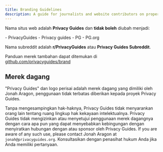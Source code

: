 ```yaml
---
title: Branding Guidelines
description: A guide for journalists and website contributors on proper branding of the Privacy Guides wordmark and logo.
---
```


Nama situs web adalah **Privacy Guides** dan **tidak boleh** diubah menjadi:

<div class="pg-red" markdown>
- PrivacyGuides
- Privacy guides
- PG
- PG.org
</div>

Nama subreddit adalah **r/PrivacyGuides** atau **Privacy Guides Subreddit**.

Panduan merek tambahan dapat ditemukan di [github.com/privacyguides/brand](https://github.com/privacyguides/brand)

## Merek dagang

"Privacy Guides" dan logo perisai adalah merek dagang yang dimiliki oleh Jonah Aragon, penggunaan tidak terbatas diberikan kepada proyek Privacy Guides.

Tanpa mengesampingkan hak-haknya, Privacy Guides tidak menyarankan orang lain tentang ruang lingkup hak kekayaan intelektualnya. Privacy Guides tidak mengizinkan atau menyetujui penggunaan merek dagangnya dengan cara apa pun yang dapat menyebabkan kebingungan dengan menyiratkan hubungan dengan atau sponsor oleh Privacy Guides. If you are aware of any such use, please contact Jonah Aragon at `jonah@privacyguides.org`. Konsultasikan dengan penasihat hukum Anda jika Anda memiliki pertanyaan.
